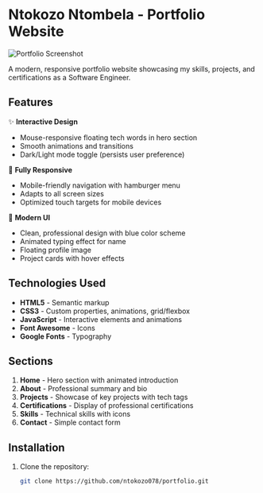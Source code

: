 # Ntokozo Ntombela - Portfolio Website

![Portfolio Screenshot](<img width="1593" height="825" alt="image" src="https://github.com/user-attachments/assets/1e13d9dc-18e3-4459-b570-84a141e53de6" />
)

A modern, responsive portfolio website showcasing my skills, projects, and certifications as a Software Engineer.

## Features

✨ **Interactive Design**
- Mouse-responsive floating tech words in hero section
- Smooth animations and transitions
- Dark/Light mode toggle (persists user preference)

📱 **Fully Responsive**
- Mobile-friendly navigation with hamburger menu
- Adapts to all screen sizes
- Optimized touch targets for mobile devices

🎨 **Modern UI**
- Clean, professional design with blue color scheme
- Animated typing effect for name
- Floating profile image
- Project cards with hover effects

## Technologies Used

- **HTML5** - Semantic markup
- **CSS3** - Custom properties, animations, grid/flexbox
- **JavaScript** - Interactive elements and animations
- **Font Awesome** - Icons
- **Google Fonts** - Typography

## Sections

1. **Home** - Hero section with animated introduction
2. **About** - Professional summary and bio
3. **Projects** - Showcase of key projects with tech tags
4. **Certifications** - Display of professional certifications
5. **Skills** - Technical skills with icons
6. **Contact** - Simple contact form

## Installation

1. Clone the repository:
   ```bash
   git clone https://github.com/ntokozo078/portfolio.git
